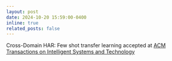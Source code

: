 ```yaml
---
layout: post
date: 2024-10-20 15:59:00-0400
inline: true
related_posts: false
---
```


Cross-Domain HAR: Few shot transfer learning accepted at [ACM Transactions on Intelligent Systems and Technology](https://dl.acm.org/doi/10.1145/3704921)
